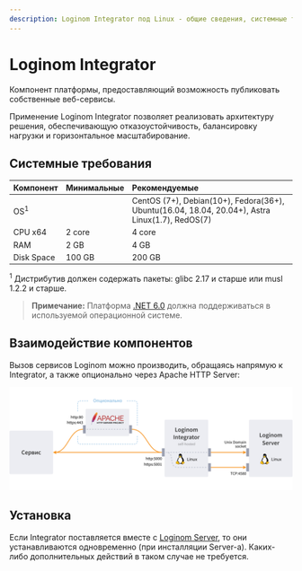 ```yaml
---
description: Loginom Integrator под Linux - общие сведения, системные требования, Apache. 
---
```


# Loginom Integrator

Компонент платформы, предоставляющий возможность публиковать собственные веб-сервисы.

Применение Loginom Integrator позволяет реализовать архитектуру решения, обеспечивающую отказоустойчивость, балансировку нагрузки и горизонтальное масштабирование.

## Системные требования

| Компонент | Минимальные | Рекомендуемые |
|:--------- |:-------------|:------------- |
| OS<sup>1</sup> | | CentOS (7+), Debian(10+), Fedora(36+), Ubuntu(16.04, 18.04, 20.04+), Astra Linux(1.7), RedOS(7) |
| CPU x64 | 2 core | 4 core |
| RAM | 2 GB | 4 GB |
| Disk Space | 100 GB | 200 GB |

<sup>1</sup> Дистрибутив должен содержать пакеты: glibc 2.17 и старше или musl 1.2.2 и старше.

> **Примечание:** Платформа [.NET 6.0](https://learn.microsoft.com/en-us/dotnet/core/install/linux-scripted-manual#dependencies) должна поддерживаться в используемой операционной системе.

## Взаимодействие компонентов

Вызов сервисов Loginom можно производить, обращаясь напрямую к Integrator, а также опционально через Apache HTTP Server:

![Интеграция с сервисами](../../images/intergator-linux.svg)

## Установка

Если Integrator поставляется вместе с [Loginom Server](../server/README.md), то они устанавливаются одновременно (при инсталляции Server-а). Каких-либо дополнительных действий в таком случае не требуется.
